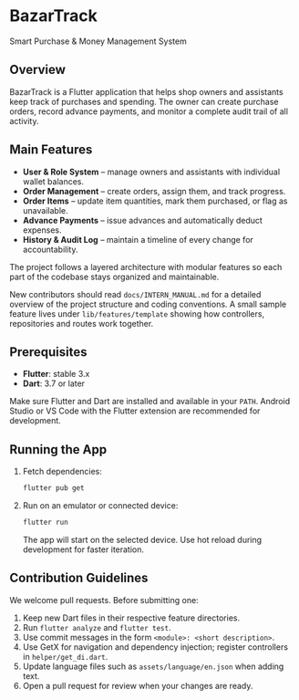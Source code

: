 # BazarTrack
Smart Purchase & Money Management System

## Overview
BazarTrack is a Flutter application that helps shop owners and assistants keep
track of purchases and spending. The owner can create purchase orders, record
advance payments, and monitor a complete audit trail of all activity.

## Main Features
- **User & Role System** – manage owners and assistants with individual wallet
  balances.
- **Order Management** – create orders, assign them, and track progress.
- **Order Items** – update item quantities, mark them purchased, or flag as
  unavailable.
- **Advance Payments** – issue advances and automatically deduct expenses.
- **History & Audit Log** – maintain a timeline of every change for
  accountability.


The project follows a layered architecture with modular features so each part
of the codebase stays organized and maintainable.

New contributors should read `docs/INTERN_MANUAL.md` for a detailed overview of
the project structure and coding conventions. A small sample feature lives under
`lib/features/template` showing how controllers, repositories and routes work
together.

## Prerequisites
- **Flutter**: stable 3.x
- **Dart**: 3.7 or later

Make sure Flutter and Dart are installed and available in your `PATH`.
Android Studio or VS Code with the Flutter extension are recommended for
development.

## Running the App
1. Fetch dependencies:
   ```bash
   flutter pub get
   ```
2. Run on an emulator or connected device:
   ```bash
   flutter run
   ```
   The app will start on the selected device. Use hot reload during development
   for faster iteration.

## Contribution Guidelines
We welcome pull requests. Before submitting one:
1. Keep new Dart files in their respective feature directories.
2. Run `flutter analyze` and `flutter test`.
3. Use commit messages in the form `<module>: <short description>`.
4. Use GetX for navigation and dependency injection; register controllers in
   `helper/get_di.dart`.
5. Update language files such as `assets/language/en.json` when adding text.
6. Open a pull request for review when your changes are ready.

